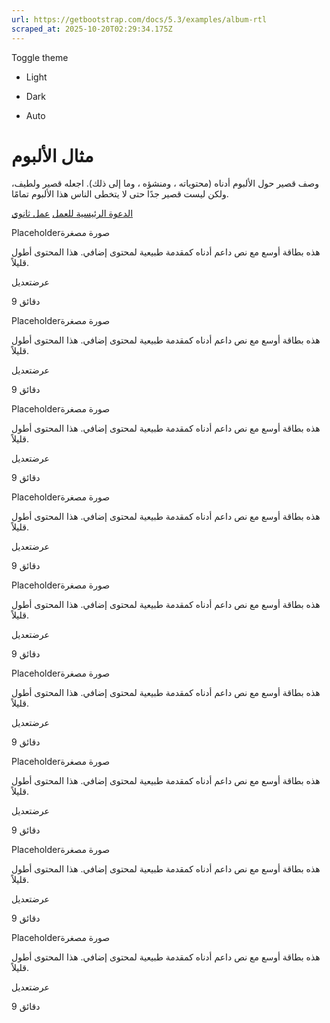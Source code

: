 ```yaml
---
url: https://getbootstrap.com/docs/5.3/examples/album-rtl
scraped_at: 2025-10-20T02:29:34.175Z
---
```


Toggle theme

- Light

- Dark

- Auto


# مثال الألبوم

وصف قصير حول الألبوم أدناه (محتوياته ، ومنشؤه ، وما إلى ذلك). اجعله قصير ولطيف، ولكن ليست قصير جدًا حتى لا يتخطى الناس هذا الألبوم تمامًا.

[الدعوة الرئيسية للعمل](https://getbootstrap.com/docs/5.3/examples/album-rtl/#) [عمل ثانوي](https://getbootstrap.com/docs/5.3/examples/album-rtl/#)

Placeholderصورة مصغرة

هذه بطاقة أوسع مع نص داعم أدناه كمقدمة طبيعية لمحتوى إضافي. هذا المحتوى أطول قليلاً.

عرضتعديل

9 دقائق

Placeholderصورة مصغرة

هذه بطاقة أوسع مع نص داعم أدناه كمقدمة طبيعية لمحتوى إضافي. هذا المحتوى أطول قليلاً.

عرضتعديل

9 دقائق

Placeholderصورة مصغرة

هذه بطاقة أوسع مع نص داعم أدناه كمقدمة طبيعية لمحتوى إضافي. هذا المحتوى أطول قليلاً.

عرضتعديل

9 دقائق

Placeholderصورة مصغرة

هذه بطاقة أوسع مع نص داعم أدناه كمقدمة طبيعية لمحتوى إضافي. هذا المحتوى أطول قليلاً.

عرضتعديل

9 دقائق

Placeholderصورة مصغرة

هذه بطاقة أوسع مع نص داعم أدناه كمقدمة طبيعية لمحتوى إضافي. هذا المحتوى أطول قليلاً.

عرضتعديل

9 دقائق

Placeholderصورة مصغرة

هذه بطاقة أوسع مع نص داعم أدناه كمقدمة طبيعية لمحتوى إضافي. هذا المحتوى أطول قليلاً.

عرضتعديل

9 دقائق

Placeholderصورة مصغرة

هذه بطاقة أوسع مع نص داعم أدناه كمقدمة طبيعية لمحتوى إضافي. هذا المحتوى أطول قليلاً.

عرضتعديل

9 دقائق

Placeholderصورة مصغرة

هذه بطاقة أوسع مع نص داعم أدناه كمقدمة طبيعية لمحتوى إضافي. هذا المحتوى أطول قليلاً.

عرضتعديل

9 دقائق

Placeholderصورة مصغرة

هذه بطاقة أوسع مع نص داعم أدناه كمقدمة طبيعية لمحتوى إضافي. هذا المحتوى أطول قليلاً.

عرضتعديل

9 دقائق
